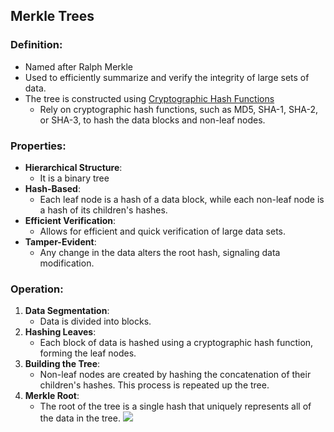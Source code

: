 ## Merkle Trees

### Definition:
- Named after Ralph Merkle
- Used to efficiently summarize and verify the integrity of large sets of data.
- The tree is constructed using [Cryptographic Hash Functions](Cryptographic%20Hash%20Functions.md) 
	- Rely on cryptographic hash functions, such as MD5, SHA-1, SHA-2, or SHA-3, to hash the data blocks and non-leaf nodes.
### Properties:
- **Hierarchical Structure**:
	- It is a binary tree 
- **Hash-Based**: 
	- Each leaf node is a hash of a data block, while each non-leaf node is a hash of its children's hashes.
- **Efficient Verification**:
	- Allows for efficient and quick verification of large data sets.
- **Tamper-Evident**: 
	- Any change in the data alters the root hash, signaling data modification.
### Operation:
1. **Data Segmentation**: 
	- Data is divided into blocks.
2. **Hashing Leaves**: 
	- Each block of data is hashed using a cryptographic hash function, forming the leaf nodes.
3. **Building the Tree**: 
	- Non-leaf nodes are created by hashing the concatenation of their children's hashes. This process is repeated up the tree.
4. **Merkle Root**: 
	- The root of the tree is a single hash that uniquely represents all of the data in the tree.
![](MerkleHashTree.png)
